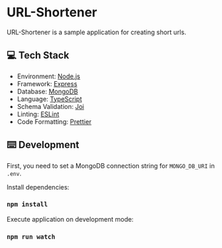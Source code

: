 # URL-Shortener
URL-Shortener is a sample application for creating short urls.  

## 💻 Tech Stack

- Environment: [Node.js](https://nodejs.org/)
- Framework: [Express](https://expressjs.com/)
- Database: [MongoDB](https://www.mongodb.com/)
- Language: [TypeScript](https://www.typescriptlang.org/)
- Schema Validation: [Joi](https://joi.dev/)
- Linting: [ESLint](https://eslint.org/)
- Code Formatting: [Prettier](https://prettier.io/)

## ⌨️ Development

First, you need to set a MongoDB connection string for `MONGO_DB_URI` in `.env`.

Install dependencies:

### `npm install`

Execute application on development mode:

### `npm run watch`
